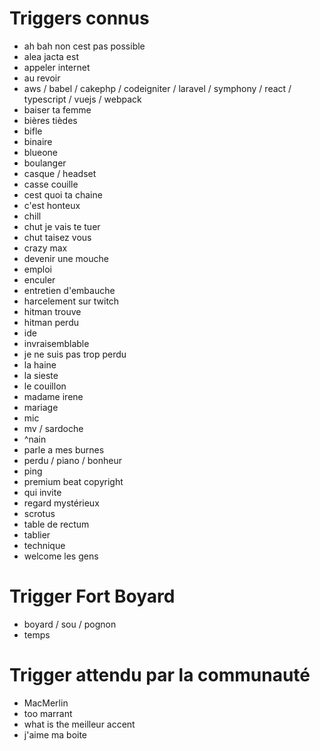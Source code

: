 # Triggers connus
* ah bah non cest pas possible
* alea jacta est
* appeler internet
* au revoir
* aws / babel / cakephp / codeigniter / laravel / symphony / react / typescript / vuejs / webpack
* baiser ta femme
* bières tièdes
* bifle
* binaire
* blueone
* boulanger
* casque / headset
* casse couille
* cest quoi ta chaine
* c'est honteux
* chill
* chut je vais te tuer
* chut taisez vous
* crazy max
* devenir une mouche
* emploi
* enculer
* entretien d'embauche
* harcelement sur twitch
* hitman trouve
* hitman perdu
* ide
* invraisemblable
* je ne suis pas trop perdu
* la haine
* la sieste
* le couillon
* madame irene
* mariage
* mic
* mv / sardoche
* ^nain
* parle a mes burnes
* perdu / piano / bonheur
* ping
* premium beat copyright
* qui invite
* regard mystérieux
* scrotus
* table de rectum
* tablier
* technique
* welcome les gens

# Trigger Fort Boyard
* boyard / sou / pognon
* temps

# Trigger attendu par la communauté
* MacMerlin
* too marrant
* what is the meilleur accent
* j'aime ma boite
